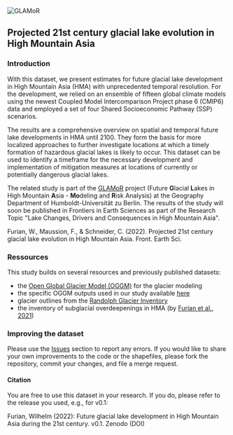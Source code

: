 ![GLAMoR](https://cryo-tools.org/wp-content/uploads/2020/07/GLAMoR-LOGO-400px.png)
## Projected 21st century glacial lake evolution in High Mountain Asia
### Introduction
With this dataset, we present estimates for future glacial lake development 
in High Mountain Asia (HMA) with unprecedented temporal resolution. 
For the development, we relied on an ensemble of fifteen global climate models 
using the newest Coupled Model Intercomparison Project phase 6 (CMIP6) data 
and employed a set of four Shared Socioeconomic Pathway (SSP) scenarios. 

The results are a comprehensive overview on spatial and temporal 
future lake developments in HMA until 2100. They form the basis for 
more localized approaches to further investigate locations 
at which a timely formation of hazardous glacial lakes is likely to occur. 
This dataset can be used to identify a timeframe for the 
necessary development and implementation of mitigation measures at locations
of currently or potentially dangerous glacial lakes. 

The related study is part of the [GLAMoR](https://hu.berlin/glamor) project 
(Future **G**lacial **L**akes in High Mountain **A**sia -
**Mo**deling and **R**isk Analysis) at the Geography Department of 
Humboldt-Universität zu Berlin. The results of the study will soon be published in 
Frontiers in Earth Sciences as part of the Research Topic 
"Lake Changes, Drivers and Consequences in High Mountain Asia".

Furian, W., Maussion, F., & Schneider, C. (2022). 
Projected 21st century glacial lake evolution in High Mountain Asia. 
Front. Earth Sci.

### Ressources
This study builds on several resources and previously published datasets:

- the [Open Global Glacier Model (OGGM)](https.//oggm.org) for the glacier modeling
- the specific OGGM outputs used in our study available [here](https://cluster.klima.uni-bremen.de/~fmaussion/lt_archive/run_hma_hr_cmip6_v1)
- glacier outlines from the [Randolph Glacier Inventory](https://doi.org/10.7265/N5-RGI-60)
- the inventory of subglacial overdeepenings in HMA (by [Furian et al., 2021](https://doi.org/10.1017/jog.2021.18))

### Improving the dataset
Please use the [Issues](https://github.com/cryotools/glacial-lake-evolution/issues)
section to report any errors. If you would like to share your own improvements to the 
code or the shapefiles, please fork the repository, commit your changes, 
and file a merge request.

#### Citation
You are free to use this dataset in your research. If you do, 
please refer to the release you used, e.g., for v0.1:

Furian, Wilhelm (2022): Future glacial lake development in High Mountain Asia
during the 21st century. v0.1. Zenodo (DOI)